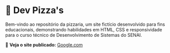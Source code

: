 # 🍕 Dev Pizza's

Bem-vindo ao repositório da pizzaria, um site fictício desenvolvido para fins educacionais, demonstrando habilidades em HTML, CSS e responsividade para o curso técnico de Desenvolvimento de Sistemas do SENAI.

🔗 **Veja o site publicado:**
[Google.com](https://google.com)
